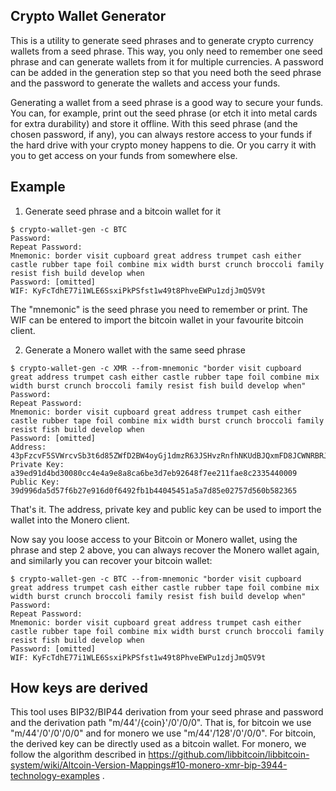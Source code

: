 Crypto Wallet Generator
-----------------------

This is a utility to generate seed phrases and to generate crypto currency wallets from a seed phrase.
This way, you only need to remember one seed phrase and can generate wallets from it for multiple currencies.
A password can be added in the generation step so that you need both the seed phrase and the password to generate the wallets and access your funds.

Generating a wallet from a seed phrase is a good way to secure your funds. You can, for example, print out the seed phrase (or etch it into metal cards for extra durability)
and store it offline. With this seed phrase (and the chosen password, if any), you can always restore access to your funds if the hard drive with your
crypto money happens to die. Or you carry it with you to get access on your funds from somewhere else.

Example
-------

1. Generate seed phrase and a bitcoin wallet for it

```
$ crypto-wallet-gen -c BTC
Password: 
Repeat Password: 
Mnemonic: border visit cupboard great address trumpet cash either castle rubber tape foil combine mix width burst crunch broccoli family resist fish build develop when
Password: [omitted]
WIF: KyFcTdhE77i1WLE6SsxiPkPSfst1w49t8PhveEWPu1zdjJmQ5V9t
```

The "mnemonic" is the seed phrase you need to remember or print.
The WIF can be entered to import the bitcoin wallet in your favourite bitcoin client.

2. Generate a Monero wallet with the same seed phrase

```
$ crypto-wallet-gen -c XMR --from-mnemonic "border visit cupboard great address trumpet cash either castle rubber tape foil combine mix width burst crunch broccoli family resist fish build develop when"
Password: 
Repeat Password: 
Mnemonic: border visit cupboard great address trumpet cash either castle rubber tape foil combine mix width burst crunch broccoli family resist fish build develop when
Password: [omitted]
Address: 43pFzcvF5SVWrcvSb3t6d85ZWfD2BW4oyGj1dmzR63JSHvzRnfhNKUdBJQxmFD8JCWNRBRJuH9p3LbrYiuq3CDnkTCWWvW7
Private Key: a39ed91d4bd30080cc4e4a9e8a8ca6be3d7eb92648f7ee211fae8c2335440009
Public Key: 39d996da5d57f6b27e916d0f6492fb1b44045451a5a7d85e02757d560b582365
```

That's it. The address, private key and public key can be used to import the wallet into the Monero client.

Now say you loose access to your Bitcoin or Monero wallet, using the phrase and step 2 above, you can always recover the Monero wallet again, and similarly you can recover your bitcoin wallet:

```
$ crypto-wallet-gen -c BTC --from-mnemonic "border visit cupboard great address trumpet cash either castle rubber tape foil combine mix width burst crunch broccoli family resist fish build develop when"
Password: 
Repeat Password: 
Mnemonic: border visit cupboard great address trumpet cash either castle rubber tape foil combine mix width burst crunch broccoli family resist fish build develop when
Password: [omitted]
WIF: KyFcTdhE77i1WLE6SsxiPkPSfst1w49t8PhveEWPu1zdjJmQ5V9t
```


How keys are derived
---------------
This tool uses BIP32/BIP44 derivation from your seed phrase and password and the derivation path "m/44'/{coin}'/0'/0/0".
That is, for bitcoin we use "m/44'/0'/0'/0/0" and for monero we use "m/44'/128'/0'/0/0".
For bitcoin, the derived key can be directly used as a bitcoin wallet.
For monero, we follow the algorithm described in https://github.com/libbitcoin/libbitcoin-system/wiki/Altcoin-Version-Mappings#10-monero-xmr-bip-3944-technology-examples .
